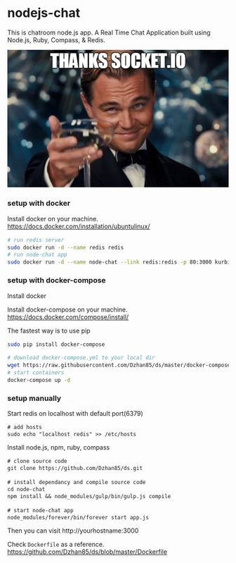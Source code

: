 # nodejs-chat

This is chatroom node.js app.
A Real Time Chat Application built using Node.js, Ruby, Compass, & Redis.

![Screenshot](https://raw.githubusercontent.com/Dzhan85/chatlab/master/public/img/socket.io.jpeg)
 
### setup with docker
Install docker on your machine. https://docs.docker.com/installation/ubuntulinux/
``` bash
# run redis server
sudo docker run -d --name redis redis
# run node-chat app
sudo docker run -d --name node-chat --link redis:redis -p 80:3000 kurbik/ds
```

### setup with docker-compose
Install docker

Install docker-compose on your machine. https://docs.docker.com/compose/install/

The fastest way is to use pip
``` bash
sudo pip install docker-compose
```

``` bash
# download docker-compose.yml to your local dir
wget https://raw.githubusercontent.com/Dzhan85/ds/master/docker-compose.yml
# start containers
docker-compose up -d
```

### setup manually
Start redis on localhost with default port(6379)

```
# add hosts
sudo echo "localhost redis" >> /etc/hosts
```

Install node.js, npm, ruby, compass

```
# clone source code
git clone https://github.com/Dzhan85/ds.git

# install dependancy and compile source code
cd node-chat
npm install && node_modules/gulp/bin/gulp.js compile 

# start node-chat app
node_modules/forever/bin/forever start app.js
```

Then you can visit http://yourhostname:3000

Check `Dockerfile` as a reference. https://github.com/Dzhan85/ds/blob/master/Dockerfile
